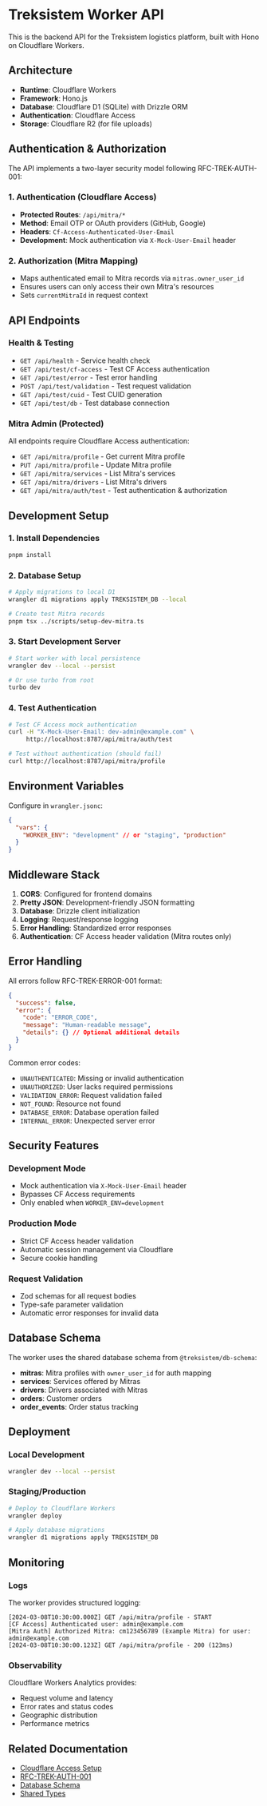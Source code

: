 # Treksistem Worker API

This is the backend API for the Treksistem logistics platform, built with Hono on Cloudflare Workers.

## Architecture

- **Runtime**: Cloudflare Workers
- **Framework**: Hono.js
- **Database**: Cloudflare D1 (SQLite) with Drizzle ORM
- **Authentication**: Cloudflare Access
- **Storage**: Cloudflare R2 (for file uploads)

## Authentication & Authorization

The API implements a two-layer security model following RFC-TREK-AUTH-001:

### 1. Authentication (Cloudflare Access)

- **Protected Routes**: `/api/mitra/*`
- **Method**: Email OTP or OAuth providers (GitHub, Google)
- **Headers**: `Cf-Access-Authenticated-User-Email`
- **Development**: Mock authentication via `X-Mock-User-Email` header

### 2. Authorization (Mitra Mapping)

- Maps authenticated email to Mitra records via `mitras.owner_user_id`
- Ensures users can only access their own Mitra's resources
- Sets `currentMitraId` in request context

## API Endpoints

### Health & Testing

- `GET /api/health` - Service health check
- `GET /api/test/cf-access` - Test CF Access authentication
- `GET /api/test/error` - Test error handling
- `POST /api/test/validation` - Test request validation
- `GET /api/test/cuid` - Test CUID generation
- `GET /api/test/db` - Test database connection

### Mitra Admin (Protected)

All endpoints require Cloudflare Access authentication:

- `GET /api/mitra/profile` - Get current Mitra profile
- `PUT /api/mitra/profile` - Update Mitra profile
- `GET /api/mitra/services` - List Mitra's services
- `GET /api/mitra/drivers` - List Mitra's drivers
- `GET /api/mitra/auth/test` - Test authentication & authorization

## Development Setup

### 1. Install Dependencies

```bash
pnpm install
```

### 2. Database Setup

```bash
# Apply migrations to local D1
wrangler d1 migrations apply TREKSISTEM_DB --local

# Create test Mitra records
pnpm tsx ../scripts/setup-dev-mitra.ts
```

### 3. Start Development Server

```bash
# Start worker with local persistence
wrangler dev --local --persist

# Or use turbo from root
turbo dev
```

### 4. Test Authentication

```bash
# Test CF Access mock authentication
curl -H "X-Mock-User-Email: dev-admin@example.com" \
     http://localhost:8787/api/mitra/auth/test

# Test without authentication (should fail)
curl http://localhost:8787/api/mitra/profile
```

## Environment Variables

Configure in `wrangler.jsonc`:

```json
{
  "vars": {
    "WORKER_ENV": "development" // or "staging", "production"
  }
}
```

## Middleware Stack

1. **CORS**: Configured for frontend domains
2. **Pretty JSON**: Development-friendly JSON formatting
3. **Database**: Drizzle client initialization
4. **Logging**: Request/response logging
5. **Error Handling**: Standardized error responses
6. **Authentication**: CF Access header validation (Mitra routes only)

## Error Handling

All errors follow RFC-TREK-ERROR-001 format:

```json
{
  "success": false,
  "error": {
    "code": "ERROR_CODE",
    "message": "Human-readable message",
    "details": {} // Optional additional details
  }
}
```

Common error codes:
- `UNAUTHENTICATED`: Missing or invalid authentication
- `UNAUTHORIZED`: User lacks required permissions
- `VALIDATION_ERROR`: Request validation failed
- `NOT_FOUND`: Resource not found
- `DATABASE_ERROR`: Database operation failed
- `INTERNAL_ERROR`: Unexpected server error

## Security Features

### Development Mode

- Mock authentication via `X-Mock-User-Email` header
- Bypasses CF Access requirements
- Only enabled when `WORKER_ENV=development`

### Production Mode

- Strict CF Access header validation
- Automatic session management via Cloudflare
- Secure cookie handling

### Request Validation

- Zod schemas for all request bodies
- Type-safe parameter validation
- Automatic error responses for invalid data

## Database Schema

The worker uses the shared database schema from `@treksistem/db-schema`:

- **mitras**: Mitra profiles with `owner_user_id` for auth mapping
- **services**: Services offered by Mitras
- **drivers**: Drivers associated with Mitras
- **orders**: Customer orders
- **order_events**: Order status tracking

## Deployment

### Local Development

```bash
wrangler dev --local --persist
```

### Staging/Production

```bash
# Deploy to Cloudflare Workers
wrangler deploy

# Apply database migrations
wrangler d1 migrations apply TREKSISTEM_DB
```

## Monitoring

### Logs

The worker provides structured logging:

```
[2024-03-08T10:30:00.000Z] GET /api/mitra/profile - START
[CF Access] Authenticated user: admin@example.com
[Mitra Auth] Authorized Mitra: cm123456789 (Example Mitra) for user: admin@example.com
[2024-03-08T10:30:00.123Z] GET /api/mitra/profile - 200 (123ms)
```

### Observability

Cloudflare Workers Analytics provides:
- Request volume and latency
- Error rates and status codes
- Geographic distribution
- Performance metrics

## Related Documentation

- [Cloudflare Access Setup](../../docs/cloudflare-access-setup.md)
- [RFC-TREK-AUTH-001](../../.ai/rfcs.md#rfc-trek-auth-001)
- [Database Schema](../../packages/db-schema/README.md)
- [Shared Types](../../packages/shared-types/README.md) 